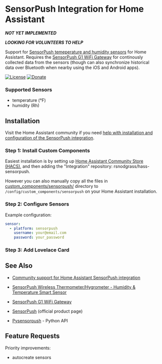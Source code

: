 # SensorPush Integration for Home Assistant

***NOT YET IMPLEMENTED***

***LOOKING FOR VOLUNTEERS TO HELP***

Support for [SensorPush temeperature and humidity sensors](https://www.amazon.com/SensorPush-Wireless-Thermometer-Hygrometer-Android/dp/B01AEQ9X9I?tag=rynoshark-20) for Home Assistant. Requires the [SensorPush G1 WiFi Gateway](https://www.amazon.com/SensorPush-G1-WiFi-Gateway-Anywhere/dp/B01N17RWWV?tag=rynoshark-20) for continously collected data from the sensors (though can also synchronize historical data over Bluetooth when nearby using the iOS and Android apps).

[![License](https://img.shields.io/badge/License-Apache%202.0-blue.svg)](https://opensource.org/licenses/Apache-2.0)
[![Donate](https://img.shields.io/badge/Donate-PayPal-green.svg)](https://www.paypal.com/cgi-bin/webscr?cmd=_donations&business=WREP29UDAMB6G)

### Supported Sensors

- temperature (&deg;F)
- humidity (Rh)

## Installation

Visit the Home Assistant community if you need [help with installation and configuration of the SensorPush integration](https://community.home-assistant.io/t/sensorpush-humidity-and-temperature-sensors/105711).

### Step 1: Install Custom Components

Easiest installation is by setting up [Home Assistant Community Store (HACS)](https://github.com/custom-components/hacs), and then adding the "Integration" repository: rsnodgrass/hass-sensorpush.

However you can also manually copy all the files in [custom_components/sensorpush/](https://github.com/rsnodgrass/hass-sensorpush/custom_components/sensorpush) directory to `/config/custom_components/sensorpush` on your Home Assistant installation.

### Step 2: Configure Sensors

Example configuration:

```yaml
sensor:
  - platform: sensorpush
    username: your@email.com
    password: your_password
```

### Step 3: Add Lovelace Card

## See Also

* [Community support for Home Assistant SensorPush integration](https://community.home-assistant.io/t/sensorpush-humidity-and-temperature-sensors/105711)

* [SensorPush Wireless Thermometer/Hygrometer - Humidity & Temperature Smart Sensor](https://www.amazon.com/SensorPush-Wireless-Thermometer-Hygrometer-Android/dp/B01AEQ9X9I?tag=rynoshark-20)
* [SensorPush G1 WiFi Gateway](https://www.amazon.com/SensorPush-G1-WiFi-Gateway-Anywhere/dp/B01N17RWWV?tag=rynoshark-20)
* [SensorPush](https://sensorpush.com) (official product page)

* [Pysensorpush](https://github.com/rsnodgrass/pysensorpush) - Python API

## Feature Requests

Priority improvements:

- autocreate sensors

